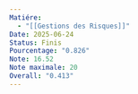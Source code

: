 ```yaml
---
Matiére:
  - "[[Gestions des Risques]]"
Date: 2025-06-24
Status: Finis
Pourcentage: "0.826"
Note: 16.52
Note maximale: 20
Overall: "0.413"
---
```

